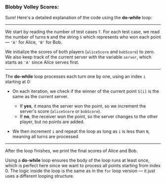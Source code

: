 ### Blobby Volley Scores:

Sure! Here's a detailed explanation of the code using the **do-while** loop:

---

We start by reading the number of test cases `T`. For each test case, we read the number of turns `N` and the string `S` which represents who won each point — `'A'` for Alice, `'B'` for Bob.

We initialize the scores of both players (`aliceScore` and `bobScore`) to zero. We also keep track of the current server with the variable `server`, which starts as `'A'` since Alice serves first.

---

The **do-while** loop processes each turn one by one, using an index `i` starting at 0:

* On each iteration, we check if the winner of the current point `S[i]` is the same as the current server.

  * If **yes**, it means the server won the point, so we increment the server's score (`aliceScore` or `bobScore`).
  * If **no**, the receiver won the point, so the server changes to the other player, but no points are added.

* We then increment `i` and repeat the loop as long as `i` is less than `N`, meaning all turns are processed.

---

After the loop finishes, we print the final scores of Alice and Bob.

Using a **do-while** loop ensures the body of the loop runs at least once, which is perfect here since we want to process all points starting from index 0. The logic inside the loop is the same as in the `for` loop version — it just uses a different looping structure.


